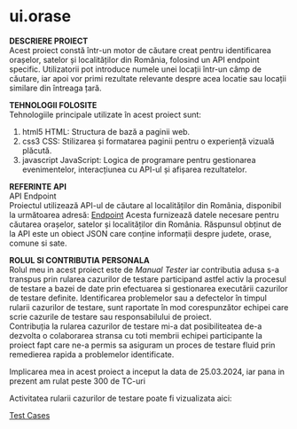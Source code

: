 # ui.orase <br>
**DESCRIERE PROIECT** 
<br>
Acest proiect constă într-un motor de căutare creat pentru identificarea orașelor, satelor și localităților din România, folosind un API endpoint specific. Utilizatorii pot introduce numele unei locații într-un câmp de căutare, iar apoi vor primi rezultate relevante despre acea locatie sau locații similare din întreaga țară. 
<br>

**TEHNOLOGII FOLOSITE**
<br>
Tehnologiile principale utilizate în acest proiect sunt:
<br>

1. html5 HTML: Structura de bază a paginii web.
2. css3 CSS: Stilizarea și formatarea paginii pentru o experiență vizuală plăcută.
3. javascript JavaScript: Logica de programare pentru gestionarea evenimentelor, interacțiunea cu API-ul și afișarea rezultatelor.

**REFERINTE API**
<br>
API Endpoint
<br>
Proiectul utilizează API-ul de căutare al localităților din România, disponibil la următoarea adresă:
[Endpoint](https://orase.peviitor.ro/)
Acesta furnizează datele necesare pentru căutarea orașelor, satelor și localităților din România.
Răspunsul obținut de la API este un obiect JSON care conține informații despre judete, orase, comune si sate.
<br>

**ROLUL SI CONTRIBUTIA PERSONALA**
<br>
Rolul meu in acest proiect este de *Manual Tester* iar contributia adusa s-a transpus prin rularea cazurilor de testare participand astfel activ la procesul de testare a bazei de date prin efectuarea si gestionarea executării cazurilor de testare definite. Identificarea problemelor sau a defectelor în timpul rularii cazurilor de testare, sunt raportate în mod corespunzător echipei care scrie cazurile de testare sau responsabilului de proiect.
<br>
Contribuția la rularea cazurilor de testare mi-a dat posibiliteatea de-a dezvolta o colaborarea stransa cu toti membrii echipei participante la proiect fapt care ne-a permis sa asiguram un proces de testare fluid prin remedierea rapida a problemelor identificate.
<br>

Implicarea mea in acest proiect a inceput la data de 25.03.2024, iar pana in prezent am rulat peste 300 de TC-uri
<br>

Activitatea rularii cazurilor de testare poate fi vizualizata aici:

[Test Cases](https://github.com/orgs/peviitor-ro/projects/31/views/2?sliceBy%5Bvalue%5D=AdinaIT)
